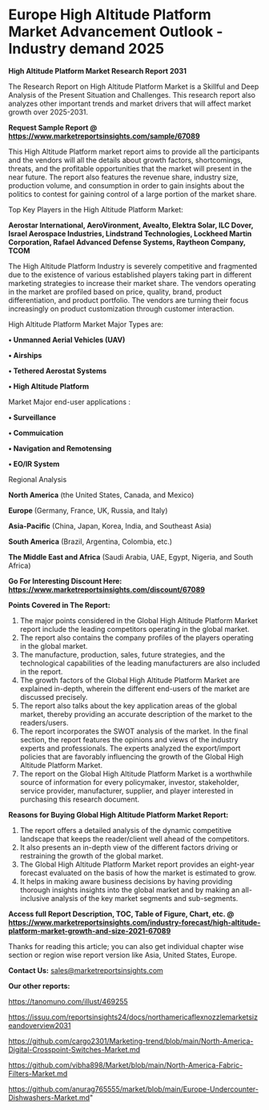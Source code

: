 # Europe High Altitude Platform Market Advancement Outlook - Industry demand 2025

<strong>High Altitude Platform Market Research Report 2031</strong>

The Research Report on High Altitude Platform Market is a Skillful and Deep Analysis of the Present Situation and Challenges. This research report also analyzes other important trends and market drivers that will affect market growth over 2025-2031.

<strong>Request Sample Report @ <a href=https://www.marketreportsinsights.com/sample/67089>https://www.marketreportsinsights.com/sample/67089</a></strong>

This High Altitude Platform market report aims to provide all the participants and the vendors will all the details about growth factors, shortcomings, threats, and the profitable opportunities that the market will present in the near future. The report also features the revenue share, industry size, production volume, and consumption in order to gain insights about the politics to contest for gaining control of a large portion of the market share.

Top Key Players in the High Altitude Platform Market:

<strong>Aerostar International, AeroVironment, Avealto, Elektra Solar, ILC Dover, Israel Aerospace Industries, Lindstrand Technologies, Lockheed Martin Corporation, Rafael Advanced Defense Systems, Raytheon Company, TCOM</strong>

The High Altitude Platform Industry is severely competitive and fragmented due to the existence of various established players taking part in different marketing strategies to increase their market share. The vendors operating in the market are profiled based on price, quality, brand, product differentiation, and product portfolio. The vendors are turning their focus increasingly on product customization through customer interaction.

High Altitude Platform Market Major Types are:

<strong>• Unmanned Aerial Vehicles (UAV)

• Airships

• Tethered Aerostat Systems

• High Altitude Platform</strong>

Market Major end-user applications :

<strong>• Surveillance

• Commuication

• Navigation and Remotensing

• EO/IR System</strong>

Regional Analysis

</u><strong><b>North America</b></strong> (the United States, Canada, and Mexico)

<strong><b>Europe </b></strong>(Germany, France, UK, Russia, and Italy)

<strong><b>Asia-Pacific</b></strong> (China, Japan, Korea, India, and Southeast Asia)

<strong><b>South America</b></strong> (Brazil, Argentina, Colombia, etc.)

<strong><b>The Middle East and Africa</b></strong> (Saudi Arabia, UAE, Egypt, Nigeria, and South Africa)

<strong>Go For Interesting Discount Here: <a href=https://www.marketreportsinsights.com/discount/67089>https://www.marketreportsinsights.com/discount/67089</a></strong>

<strong>Points Covered in The Report:</strong>
<ol>
  <li>The major points considered in the Global High Altitude Platform Market report include the leading competitors operating in the global market.</li>
  <li>The report also contains the company profiles of the players operating in the global market.</li>
  <li>The manufacture, production, sales, future strategies, and the technological capabilities of the leading manufacturers are also included in the report.</li>
  <li>The growth factors of the Global High Altitude Platform Market are explained in-depth, wherein the different end-users of the market are discussed precisely.</li>
  <li>The report also talks about the key application areas of the global market, thereby providing an accurate description of the market to the readers/users.</li>
  <li>The report incorporates the SWOT analysis of the market. In the final section, the report features the opinions and views of the industry experts and professionals. The experts analyzed the export/import policies that are favorably influencing the growth of the Global High Altitude Platform Market.</li>
  <li>The report on the Global High Altitude Platform Market is a worthwhile source of information for every policymaker, investor, stakeholder, service provider, manufacturer, supplier, and player interested in purchasing this research document.</li>
</ol>
<strong>Reasons for Buying Global High Altitude Platform Market Report:</strong>

<ol>
  <li>The report offers a detailed analysis of the dynamic competitive landscape that keeps the reader/client well ahead of the competitors.</li>
  <li>It also presents an in-depth view of the different factors driving or restraining the growth of the global market.</li>
  <li>The Global High Altitude Platform Market report provides an eight-year forecast evaluated on the basis of how the market is estimated to grow.</li>
  <li>It helps in making aware business decisions by having providing thorough insights insights into the global market and by making an all-inclusive analysis of the key market segments and sub-segments.</li>
</ol>
<strong>Access full Report Description, TOC, Table of Figure, Chart, etc. @ <a href=https://www.marketreportsinsights.com/industry-forecast/high-altitude-platform-market-growth-and-size-2021-67089>https://www.marketreportsinsights.com/industry-forecast/high-altitude-platform-market-growth-and-size-2021-67089</a></strong>


Thanks for reading this article; you can also get individual chapter wise section or region wise report version like Asia, United States, Europe.

<strong>Contact Us:</strong>
sales@marketreportsinsights.com

<strong>Our other reports:</strong>

<a href=https://tanomuno.com/illust/469255>https://tanomuno.com/illust/469255</a>

<a href=https://issuu.com/reportsinsights24/docs/northamericaflexnozzlemarketsizeandoverview2031>https://issuu.com/reportsinsights24/docs/northamericaflexnozzlemarketsizeandoverview2031</a>

<a href=https://github.com/cargo2301/Marketing-trend/blob/main/North-America-Digital-Crosspoint-Switches-Market.md>https://github.com/cargo2301/Marketing-trend/blob/main/North-America-Digital-Crosspoint-Switches-Market.md</a>

<a href=https://github.com/vibha898/Market/blob/main/North-America-Fabric-Filters-Market.md>https://github.com/vibha898/Market/blob/main/North-America-Fabric-Filters-Market.md</a>

<a href=https://github.com/anurag765555/market/blob/main/Europe-Undercounter-Dishwashers-Market.md>https://github.com/anurag765555/market/blob/main/Europe-Undercounter-Dishwashers-Market.md</a>"
